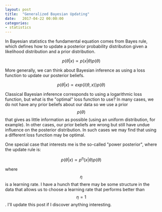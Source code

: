 ```yaml
---
layout: post
title:  "Generalized Bayesian Updating"
date:   2017-04-22 00:00:00
categories:
- statistics
---
```


In Bayesian statistics the fundamental equation comes from Bayes rule, which defines how to update a posterior probability distribution given a likelihood distribution and a prior distribution. 

$$p(\theta | x) \propto p(x | \theta) p(\theta)$$

More generally, we can think about Bayesian inference as using a loss function to update our posterior beliefs. 

$$p(\theta | x) \propto exp\{l(\theta, x)\} p(\theta)$$

Classical Bayesian inference corresponds to using a logarithmic loss function, but what is the "optimal" loss function to use? In many cases, we do not have any prior beliefs about our data so we use a prior $$p(\theta)$$ that gives as little information as possible (using an uniform distribution, for example). In other cases, our prior beliefs are wrong but still have undue influence on the posterior distribution. In such cases we may find that using a different loss function may be optimal. 

One special case that interests me is the so-called "power posterior", where the update rule is:

$$p(\theta | x) \propto p^\eta(x | \theta) p(\theta)$$

where $$\eta$$ is a learning rate. I have a hunch that there may be some structure in the data that allows us to choose a learning rate that performs better than $$\eta = 1$$. I'll update this post if I discover anything interesting. 